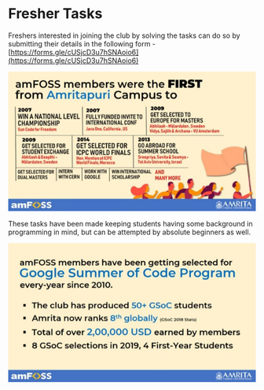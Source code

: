 # Fresher Tasks

Freshers interested in joining the club by solving the tasks can do so by submitting their details in the following form - [https://forms.gle/cUSjcD3u7hSNAoio6](https://forms.gle/cUSjcD3u7hSNAoio6)

![](../.gitbook/assets/image%20%286%29.png)

These tasks have been made keeping students having some background in programming in mind, but can be attempted by absolute beginners as well.

![](../.gitbook/assets/image%20%288%29.png)

